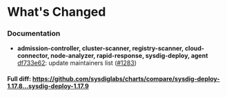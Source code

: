 # What's Changed

### Documentation
- **admission-controller, cluster-scanner, registry-scanner, cloud-connector, node-analyzer, rapid-response, sysdig-deploy, agent** [df733e62](https://github.com/sysdiglabs/charts/commit/df733e6294eae1967197e3521473a5fab0282b67): update maintainers list ([#1283](https://github.com/sysdiglabs/charts/issues/1283))
#### Full diff: https://github.com/sysdiglabs/charts/compare/sysdig-deploy-1.17.8...sysdig-deploy-1.17.9
